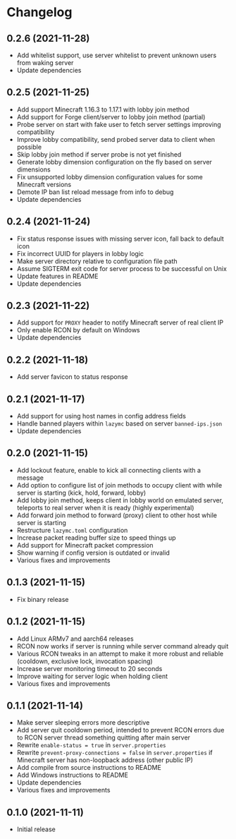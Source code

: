 # Changelog

## 0.2.6 (2021-11-28)

- Add whitelist support, use server whitelist to prevent unknown users from waking server
- Update dependencies

## 0.2.5 (2021-11-25)

- Add support Minecraft 1.16.3 to 1.17.1 with lobby join method
- Add support for Forge client/server to lobby join method (partial)
- Probe server on start with fake user to fetch server settings improving compatibility
- Improve lobby compatibility, send probed server data to client when possible
- Skip lobby join method if server probe is not yet finished
- Generate lobby dimension configuration on the fly based on server dimensions
- Fix unsupported lobby dimension configuration values for some Minecraft versions
- Demote IP ban list reload message from info to debug
- Update dependencies

## 0.2.4 (2021-11-24)

- Fix status response issues with missing server icon, fall back to default icon
- Fix incorrect UUID for players in lobby logic
- Make server directory relative to configuration file path
- Assume SIGTERM exit code for server process to be successful on Unix
- Update features in README
- Update dependencies

## 0.2.3 (2021-11-22)

- Add support for `PROXY` header to notify Minecraft server of real client IP
- Only enable RCON by default on Windows
- Update dependencies

## 0.2.2 (2021-11-18)

- Add server favicon to status response

## 0.2.1 (2021-11-17)

- Add support for using host names in config address fields
- Handle banned players within `lazymc` based on server `banned-ips.json`
- Update dependencies

## 0.2.0 (2021-11-15)

- Add lockout feature, enable to kick all connecting clients with a message
- Add option to configure list of join methods to occupy client with while server is starting (kick, hold, forward, lobby)
- Add lobby join method, keeps client in lobby world on emulated server, teleports to real server when it is ready (highly experimental)
- Add forward join method to forward (proxy) client to other host while server is starting
- Restructure `lazymc.toml` configuration
- Increase packet reading buffer size to speed things up
- Add support for Minecraft packet compression
- Show warning if config version is outdated or invalid
- Various fixes and improvements

## 0.1.3 (2021-11-15)

- Fix binary release

## 0.1.2 (2021-11-15)

- Add Linux ARMv7 and aarch64 releases
- RCON now works if server is running while server command already quit
- Various RCON tweaks in an attempt to make it more robust and reliable (cooldown, exclusive lock, invocation spacing)
- Increase server monitoring timeout to 20 seconds
- Improve waiting for server logic when holding client
- Various fixes and improvements

## 0.1.1 (2021-11-14)

- Make server sleeping errors more descriptive
- Add server quit cooldown period, intended to prevent RCON errors due to RCON
  server thread something quitting after main server
- Rewrite `enable-status = true` in `server.properties`
- Rewrite `prevent-proxy-connections = false` in `server.properties` if
  Minecraft server has non-loopback address (other public IP)
- Add compile from source instructions to README
- Add Windows instructions to README
- Update dependencies
- Various fixes and improvements

## 0.1.0 (2021-11-11)

- Initial release
